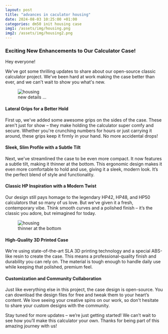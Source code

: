 ```yaml
---
layout: post
title: "advances in caculator housing"
date: 2024-08-03 10:25:00 +01:00
categories: dm50 init housing case
img1: /assets/img/housing.png
img2: /assets/img/housing2.png
---
```


### Exciting New Enhancements to Our Calculator Case!

Hey everyone!

We've got some thrilling updates to share about our open-source classic calculator project. We've been hard at work making the case better than ever, and we can't wait to show you what's new.

<figure>
<img src="{{ page.img1 }}" alt="housing">
<figcaption>new details ...</figcaption>
</figure>

#### Lateral Grips for a Better Hold
First up, we've added some awesome grips on the sides of the case. These aren't just for show – they make holding the calculator super comfy and secure. Whether you're crunching numbers for hours or just carrying it around, these grips keep it firmly in your hand. No more accidental drops!

#### Sleek, Slim Profile with a Subtle Tilt
Next, we've streamlined the case to be even more compact. It now features a subtle tilt, making it thinner at the bottom. This ergonomic design makes it even more comfortable to hold and use, giving it a sleek, modern look. It’s the perfect blend of style and functionality.

#### Classic HP Inspiration with a Modern Twist
Our design still pays homage to the legendary HP42, HP48, and HP50 calculators that so many of us love. But we've given it a fresh, contemporary vibe. Think smooth curves and a polished finish – it’s the classic you adore, but reimagined for today.

<figure>
<img src="{{ page.img2 }}" alt="housing">
<figcaption>thinner at the bottom</figcaption>
</figure>

#### High-Quality 3D Printed Case
We're using state-of-the-art SLA 3D printing technology and a special ABS-like resin to create the case. This means a professional-quality finish and durability you can rely on. The material is tough enough to handle daily use while keeping that polished, premium feel.

#### Customization and Community Collaboration
Just like everything else in this project, the case design is open-source. You can download the design files for free and tweak them to your heart’s content. We love seeing your creative spins on our work, so don't hesitate to share your custom designs with the community.

Stay tuned for more updates – we’re just getting started! We can’t wait to see how you’ll make this calculator your own. Thanks for being part of this amazing journey with us!